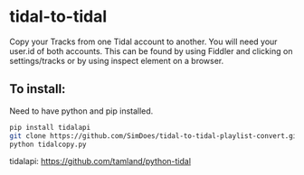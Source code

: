 # tidal-to-tidal

Copy your Tracks from one Tidal account to another.
You will need your user.id of both accounts. This can be found by using Fiddler and clicking on settings/tracks or by using inspect element on a browser.

## To install:
Need to have python and pip installed.
```bash
pip install tidalapi
git clone https://github.com/SimDoes/tidal-to-tidal-playlist-convert.git && cd tidal-to-tidal-playlist-convert
python tidalcopy.py
```

tidalapi: https://github.com/tamland/python-tidal
